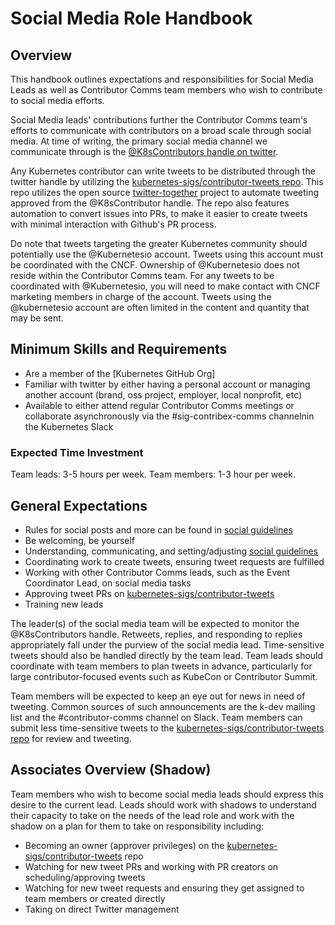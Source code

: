 # Social Media Role Handbook

## Overview

This handbook outlines expectations and responsibilities for Social Media Leads as well as Contributor Comms team members who wish to contribute to social media efforts.

Social Media leads' contributions further the Contributor Comms team's efforts to communicate with contributors on a broad scale through social media.  At time of writing, the primary social media channel we communicate through is the [@K8sContributors handle on twitter](https://twitter.com/K8sContributors).

Any Kubernetes contributor can write tweets to be distributed through the twitter handle by utilizing the [kubernetes-sigs/contributor-tweets repo](https://github.com/kubernetes-sigs/contributor-tweets). This repo utilizes the open source [twitter-together](https://github.com/gr2m/twitter-together) project to automate tweeting approved from the @K8sContributor handle. The repo also features automation to convert issues into PRs, to make it easier to create tweets with minimal interaction with Github's PR process.

Do note that tweets targeting the greater Kubernetes community should potentially use the @Kubernetesio account. Tweets using this account must be coordinated with the CNCF. Ownership of @Kubernetesio does not reside within the Contributor Comms team. For any tweets to be coordinated with @Kubernetesio, you will need to make contact with CNCF marketing members in charge of the account. Tweets using the @kubernetesio account are often limited in the content and quantity that may be sent.

## Minimum Skills and Requirements

- Are a member of the [Kubernetes GitHub Org]
- Familiar with twitter by either having a personal account or managing another account (brand, oss project, employer, local nonprofit, etc)
- Available to either attend regular Contributor Comms meetings or collaborate asynchronously via the #sig-contribex-comms channelnin the Kubernetes Slack

### Expected Time Investment

Team leads: 3-5 hours per week.
Team members: 1-3 hour per week.

## General Expectations

- Rules for social posts and more can be found in [social guidelines](https://github.com/kubernetes/community/blob/master/communication/marketing-team/storytelling-resources/social-guidelines.md)
- Be welcoming, be yourself
- Understanding, communicating, and setting/adjusting [social guidelines](https://github.com/kubernetes/community/blob/master/communication/marketing-team/storytelling-resources/social-guidelines.md)
- Coordinating work to create tweets, ensuring tweet requests are fulfilled
- Working with other Contributor Comms leads, such as the Event Coordinator Lead, on social media tasks
- Approving tweet PRs on [kubernetes-sigs/contributor-tweets](https://github.com/kubernetes-sigs/contributor-tweets)
- Training new leads

The leader(s) of the social media team will be expected to monitor the @K8sContributors handle. Retweets, replies, and responding to replies appropriately fall under the purview of the social media lead. Time-sensitive tweets should also be handled directly by the team lead. Team leads should coordinate with team members to plan tweets in advance, particularly for large contributor-focused events such as KubeCon or Contributor Summit.

Team members will be expected to keep an eye out for news in need of tweeting. Common sources of such announcements are the k-dev mailing list and the #contributor-comms channel on Slack. Team members can submit less time-sensitive tweets to the [kubernetes-sigs/contributor-tweets repo](https://github.com/kubernetes-sigs/contributor-tweets) for review and tweeting.

## Associates Overview (Shadow)

Team members who wish to become social media leads should express this desire to the current lead.
Leads should work with shadows to understand their capacity to take on the needs of the lead role and work with the shadow on a plan for them to take on responsibility including:
* Becoming an owner (approver privileges) on the [kubernetes-sigs/contributor-tweets](https://github.com/kubernetes-sigs/contributor-tweets) repo
* Watching for new tweet PRs and working with PR creators on scheduling/approving tweets
* Watching for new tweet requests and ensuring they get assigned to team members or created directly
* Taking on direct Twitter management
